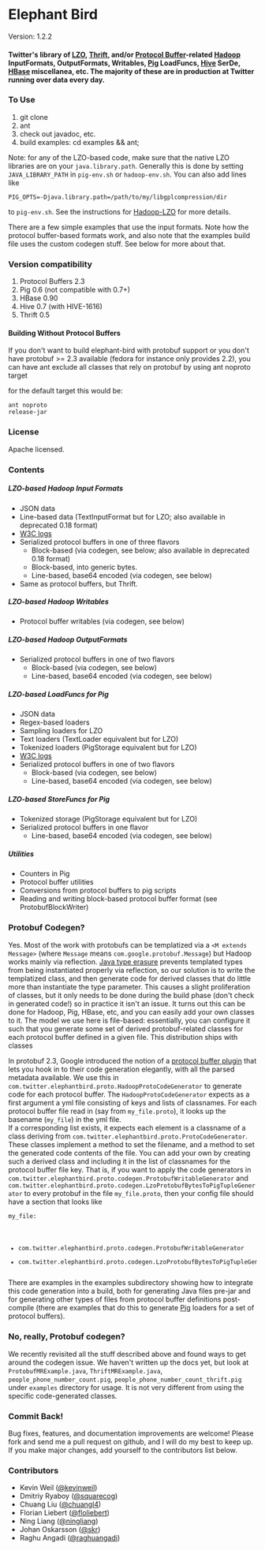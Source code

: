 # Elephant Bird #

Version: 1.2.2

#### Twitter's library of [LZO](http://www.github.com/kevinweil/hadoop-lzo), [Thrift](http://thrift.apache.org/), and/or [Protocol Buffer](http://code.google.com/p/protobuf)-related [Hadoop](http://hadoop.apache.org) InputFormats, OutputFormats, Writables, [Pig](http://pig.apache.org/) LoadFuncs, [Hive](http://hadoop.apache.org/hive) SerDe, [HBase](http://hadoop.apache.org/hbase) miscellanea, etc. The majority of these are in production at Twitter running over data every day. ####

### To Use ###

1. git clone
2. ant
3. check out javadoc, etc.
4. build examples: cd examples && ant;

Note: for any of the LZO-based code, make sure that the native LZO libraries are on your `java.library.path`.  Generally this is done by setting `JAVA_LIBRARY_PATH` in
`pig-env.sh` or `hadoop-env.sh`.  You can also add lines like
<code><pre>
PIG_OPTS=-Djava.library.path=/path/to/my/libgplcompression/dir
</pre></code>
to `pig-env.sh`. See the instructions for [Hadoop-LZO](http://www.github.com/kevinweil/hadoop-lzo) for more details.

There are a few simple examples that use the input formats.  Note how the protocol buffer-based
formats work, and also note that the examples build file uses the custom codegen stuff.  See below for
more about that.

### Version compatibility ###

1. Protocol Buffers 2.3
2. Pig 0.6 (not compatible with 0.7+)
3. HBase 0.90
4. Hive 0.7 (with HIVE-1616)
5. Thrift 0.5


#### Building Without Protocol Buffers ####

If you don't want to build elephant-bird with protobuf support or you don't have protobuf >= 2.3 available 
(fedora for instance only provides 2.2), you can have ant exclude all classes that rely on protobuf by using ant noproto target

for the default target this would be:
<code><pre>ant noproto release-jar</pre></code>

### License ###

Apache licensed.

### Contents ###

##### LZO-based Hadoop Input Formats #####
* JSON data
* Line-based data (TextInputFormat but for LZO; also available in deprecated 0.18 format)
* [W3C logs](http://www.w3.org/TR/WD-logfile.html)
* Serialized protocol buffers in one of three flavors
    * Block-based (via codegen, see below; also available in deprecated 0.18 format)
    * Block-based, into generic bytes.
    * Line-based, base64 encoded (via codegen, see below)
* Same as protocol buffers, but Thrift.

    
##### LZO-based Hadoop Writables #####
* Protocol buffer writables (via codegen, see below)

##### LZO-based Hadoop OutputFormats #####
* Serialized protocol buffers in one of two flavors
    * Block-based (via codegen, see below)
    * Line-based, base64 encoded (via codegen, see below)

##### LZO-based LoadFuncs for Pig #####
* JSON data
* Regex-based loaders
* Sampling loaders for LZO
* Text loaders (TextLoader equivalent but for LZO)
* Tokenized loaders (PigStorage equivalent but for LZO)
* [W3C logs](http://www.w3.org/TR/WD-logfile.html)
* Serialized protocol buffers in one of two flavors
    * Block-based (via codegen, see below)
    * Line-based, base64 encoded (via codegen, see below)

##### LZO-based StoreFuncs for Pig #####
* Tokenized storage (PigStorage equivalent but for LZO)
* Serialized protocol buffers in one flavor
    * Line-based, base64 encoded (via codegen, see below)
    
##### Utilities #####
* Counters in Pig
* Protocol buffer utilities
* Conversions from protocol buffers to pig scripts
* Reading and writing block-based protocol buffer format (see ProtobufBlockWriter)

### Protobuf Codegen? ###

Yes. Most of the work with protobufs can be templatized via a `<M extends Message>` (where `Message`
means `com.google.protobuf.Message`) but Hadoop works mainly via reflection.  [Java type erasure](http://java.sun.com/docs/books/tutorial/java/generics/erasure.html) prevents templated types from
being instantiated properly via reflection, so our solution is to write the templatized class, and then
generate code for derived classes that do little more than instantiate the type parameter.  This causes a slight
proliferation of classes, but it only needs to be done during the build phase (don't check in generated code!)
so in practice it isn't an issue.  It turns out this can be done for Hadoop, Pig, HBase, etc, and you can easily
add your own classes to it.  The model we use here is file-based: essentially, you can configure it such that you
generate some set of derived protobuf-related classes for each protocol buffer defined in a given file.  This distribution
ships with classes

In protobuf 2.3, Google introduced the notion of a [protocol buffer plugin](http://code.google.com/apis/protocolbuffers/docs/reference/cpp/google.protobuf.compiler.plugin.pb.html) that 
lets you hook in to their code generation elegantly, with all the parsed metadata available.  We use this in 
`com.twitter.elephantbird.proto.HadoopProtoCodeGenerator` to generate code for each protocol buffer.  The 
`HadoopProtoCodeGenerator` expects as a first argument a yml file consisting of keys and lists of classnames.  For each
protocol buffer file read in (say from `my_file.proto`), it looks up the basename (`my_file`) in the yml file.  
If a corresponding list exists, it expects each element is a classname of a class deriving from `com.twitter.elephantbird.proto.ProtoCodeGenerator`.  These classes implement
a method to set the filename, and a method to set the generated code contents of the file.  You can add your own by creating
such a derived class and including it in the list of classnames for the protocol buffer file key.  That is, if you want
to apply the code generators in `com.twitter.elephantbird.proto.codegen.ProtobufWritableGenerator` and 
`com.twitter.elephantbird.proto.codegen.LzoProtobufBytesToPigTupleGenerator` to every protobuf in the
file `my_file.proto`, then your config file should have a section that looks like
<code><pre>
my_file:
  - com.twitter.elephantbird.proto.codegen.ProtobufWritableGenerator
  - com.twitter.elephantbird.proto.codegen.LzoProtobufBytesToPigTupleGenerator
</pre></code>

There are examples in the examples subdirectory showing how to integrate this code generation into a build, both for generating Java files pre-jar and for generating other types of files from protocol buffer definitions post-compile (there are examples that do this to generate [Pig](http://hadoop.apache.org/pig) loaders for a set of protocol buffers).  

### No, really, Protobuf codegen? ###

We recently revisited all the stuff described above and found ways to get around the codegen issue. We haven't written up the docs yet, but look at `ProtobufMRExample.java`, `ThriftMRExample.java`, `people_phone_number_count.pig`, `people_phone_number_count_thrift.pig` under `examples` directory for usage. It is not very different from using the specific code-generated classes.

### Commit Back! ###

Bug fixes, features, and documentation improvements are welcome!  Please fork and send me a pull request on github, and I will do my best to keep up.  If you make major changes, add yourself to the contributors list below.

### Contributors ###

* Kevin Weil ([@kevinweil](http://twitter.com/kevinweil))
* Dmitriy Ryaboy ([@squarecog](http://twitter.com/squarecog))
* Chuang Liu ([@chuangl4](http://twitter.com/chuangl4))
* Florian Liebert ([@floliebert](http://twitter.com/floliebert))
* Ning Liang ([@ningliang](http://twitter.com/ningliang))
* Johan Oskarsson ([@skr](http://twitter.com/skr))
* Raghu Angadi ([@raghuangadi](http://twitter.com/raghuangadi))

